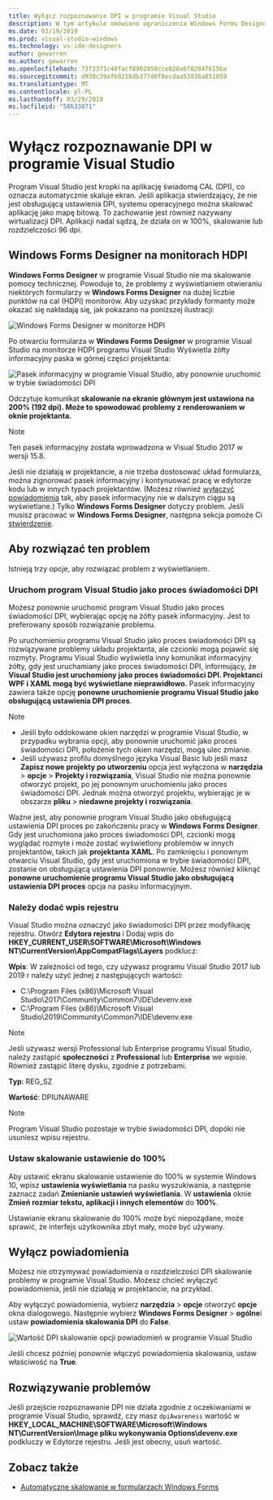 ```yaml
---
title: Wyłącz rozpoznawanie DPI w programie Visual Studio
description: W tym artykule omówiono ograniczenia Windows Forms Designer na monitorach HDPI oraz sposobu uruchamiania programu Visual Studio jako proces świadomości DPI.
ms.date: 03/19/2019
ms.prod: visual-studio-windows
ms.technology: vs-ide-designers
author: gewarren
ms.author: gewarren
ms.openlocfilehash: 73f2371c40facf8902958cce020a6f02047615ba
ms.sourcegitcommit: d938c39afb9216db377d0f0ecdaa53936a851059
ms.translationtype: MT
ms.contentlocale: pl-PL
ms.lasthandoff: 03/29/2019
ms.locfileid: "58633871"
---
```

# <a name="disable-dpi-awareness-in-visual-studio"></a>Wyłącz rozpoznawanie DPI w programie Visual Studio

Program Visual Studio jest kropki na aplikację świadomą CAL (DPI), co oznacza automatycznie skaluje ekran. Jeśli aplikacja stwierdzający, że nie jest obsługującą ustawienia DPI, systemu operacyjnego można skalować aplikację jako mapę bitową. To zachowanie jest również nazywany wirtualizacji DPI. Aplikacji nadal sądzą, że działa on w 100%, skalowanie lub rozdzielczości 96 dpi.

## <a name="windows-forms-designer-on-hdpi-monitors"></a>Windows Forms Designer na monitorach HDPI

**Windows Forms Designer** w programie Visual Studio nie ma skalowanie pomocy technicznej. Powoduje to, że problemy z wyświetlaniem otwieraniu niektórych formularzy w **Windows Forms Designer** na dużej liczbie punktów na cal (HDPI) monitorów. Aby uzyskać przykłady formanty może okazać się nakładają się, jak pokazano na poniższej ilustracji:

![Windows Forms Designer w monitorze HDPI](./media/disable-dpi-awareness-visual-studio/win-forms-designer-hdpi.png)

Po otwarciu formularza w **Windows Forms Designer** w programie Visual Studio na monitorze HDPI programu Visual Studio Wyświetla żółty informacyjny paska w górnej części projektanta:

![Pasek informacyjny w programie Visual Studio, aby ponownie uruchomić w trybie świadomości DPI](./media/disable-dpi-awareness-visual-studio/scaling-gold-bar.png)

Odczytuje komunikat **skalowanie na ekranie głównym jest ustawiona na 200% (192 dpi). Może to spowodować problemy z renderowaniem w oknie projektanta.**

> [!NOTE]
> Ten pasek informacyjny została wprowadzona w Visual Studio 2017 w wersji 15.8.

Jeśli nie działają w projektancie, a nie trzeba dostosować układ formularza, można zignorować pasek informacyjny i kontynuować pracę w edytorze kodu lub w innych typach projektantów. (Możesz również [wyłączyć powiadomienia](#disable-notifications) tak, aby pasek informacyjny nie w dalszym ciągu są wyświetlane.) Tylko **Windows Forms Designer** dotyczy problem. Jeśli musisz pracować w **Windows Forms Designer**, następna sekcja pomoże Ci [stwierdzenie](#to-resolve-the-problem).

## <a name="to-resolve-the-problem"></a>Aby rozwiązać ten problem

Istnieją trzy opcje, aby rozwiązać problem z wyświetlaniem.

### <a name="restart-visual-studio-as-a-dpi-unaware-process"></a>Uruchom program Visual Studio jako proces świadomości DPI

Możesz ponownie uruchomić program Visual Studio jako proces świadomości DPI, wybierając opcję na żółty pasek informacyjny. Jest to preferowany sposób rozwiązanie problemu.

Po uruchomieniu programu Visual Studio jako proces świadomości DPI są rozwiązywane problemy układu projektanta, ale czcionki mogą pojawić się rozmyty. Programu Visual Studio wyświetla inny komunikat informacyjny żółty, gdy jest uruchamiany jako proces świadomości DPI, informujący, że **Visual Studio jest uruchomiony jako proces świadomości DPI. Projektanci WPF i XAML mogą być wyświetlane nieprawidłowo.** Pasek informacyjny zawiera także opcję **ponowne uruchomienie programu Visual Studio jako obsługującą ustawienia DPI proces**.

> [!NOTE]
> - Jeśli było oddokowane okien narzędzi w programie Visual Studio, w przypadku wybrania opcji, aby ponownie uruchomić jako proces świadomości DPI, położenie tych okien narzędzi, mogą ulec zmianie.
> - Jeśli używasz profilu domyślnego języka Visual Basic lub jeśli masz **Zapisz nowe projekty po utworzeniu** opcja jest wyłączona w **narzędzia** > **opcje**  >  **Projekty i rozwiązania**, Visual Studio nie można ponownie otworzyć projekt, po jej ponownym uruchomieniu jako proces świadomości DPI. Jednak można otworzyć projektu, wybierając je w obszarze **pliku** > **niedawne projekty i rozwiązania**.

Ważne jest, aby ponownie program Visual Studio jako obsługującą ustawienia DPI proces po zakończeniu pracy w **Windows Forms Designer**. Gdy jest uruchomiona jako proces świadomości DPI, czcionki mogą wyglądać rozmyte i może zostać wyświetlony problemów w innych projektantów, takich jak **projektanta XAML**. Po zamknięciu i ponownym otwarciu Visual Studio, gdy jest uruchomiona w trybie świadomości DPI, zostanie on obsługującą ustawienia DPI ponownie. Możesz również kliknąć **ponowne uruchomienie programu Visual Studio jako obsługującą ustawienia DPI proces** opcja na pasku informacyjnym.

### <a name="add-a-registry-entry"></a>Należy dodać wpis rejestru

Visual Studio można oznaczyć jako świadomości DPI przez modyfikację rejestru. Otwórz **Edytora rejestru** i Dodaj wpis do **HKEY_CURRENT_USER\SOFTWARE\Microsoft\Windows NT\CurrentVersion\AppCompatFlags\Layers** podklucz:

**Wpis**: W zależności od tego, czy używasz programu Visual Studio 2017 lub 2019 r należy użyć jednej z następujących wartości:

- C:\Program Files (x86)\Microsoft Visual Studio\2017\Community\Common7\IDE\devenv.exe
- C:\Program Files (x86)\Microsoft Visual Studio\2019\Community\Common7\IDE\devenv.exe

> [!NOTE]
> Jeśli używasz wersji Professional lub Enterprise programu Visual Studio, należy zastąpić **społeczności** z **Professional** lub **Enterprise** we wpisie. Również zastąpić literę dysku, zgodnie z potrzebami.

**Typ**: REG_SZ

**Wartość**: DPIUNAWARE

> [!NOTE]
> Program Visual Studio pozostaje w trybie świadomości DPI, dopóki nie usuniesz wpisu rejestru.

### <a name="set-your-display-scaling-setting-to-100"></a>Ustaw skalowanie ustawienie do 100%

Aby ustawić ekranu skalowanie ustawienie do 100% w systemie Windows 10, wpisz **ustawienia wyświetlania** na pasku wyszukiwania, a następnie zaznacz zadań **Zmienianie ustawień wyświetlania**. W **ustawienia** oknie **Zmień rozmiar tekstu, aplikacji i innych elementów** do **100%**.

Ustawianie ekranu skalowanie do 100% może być niepożądane, może sprawić, że interfejs użytkownika zbyt mały, może być używany.

## <a name="disable-notifications"></a>Wyłącz powiadomienia

Możesz nie otrzymywać powiadomienia o rozdzielczości DPI skalowanie problemy w programie Visual Studio. Możesz chcieć wyłączyć powiadomienia, jeśli nie działają w projektancie, na przykład.

Aby wyłączyć powiadomienia, wybierz **narzędzia** > **opcje** otworzyć **opcje** okna dialogowego. Następnie wybierz **Windows Forms Designer** > **ogólne**i ustaw **powiadomienia skalowania DPI** do **False**.

![Wartość DPI skalowanie opcji powiadomień w programie Visual Studio](./media/disable-dpi-awareness-visual-studio/notifications-option.png)

Jeśli chcesz później ponownie włączyć powiadomienia skalowania, ustaw właściwość na **True**.

## <a name="troubleshoot"></a>Rozwiązywanie problemów

Jeśli przejście rozpoznawanie DPI nie działa zgodnie z oczekiwaniami w programie Visual Studio, sprawdź, czy masz `dpiAwareness` wartość w **HKEY_LOCAL_MACHINE\SOFTWARE\Microsoft\Windows NT\CurrentVersion\Image pliku wykonywania Options\devenv.exe**  podkluczy w Edytorze rejestru. Jeśli jest obecny, usuń wartość.

## <a name="see-also"></a>Zobacz także

- [Automatyczne skalowanie w formularzach Windows Forms](automatic-scaling-in-windows-forms.md)
